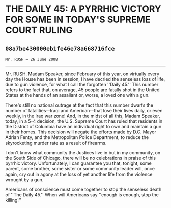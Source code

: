 # THE DAILY 45: A PYRRHIC VICTORY FOR SOME IN TODAY'S SUPREME COURT  RULING
## `08a7be430000eb1fe46e78a668716fce`
`Mr. RUSH — 26 June 2008`

---


Mr. RUSH. Madam Speaker, since February of this year, on virtually 
every day the House has been in session, I have decried the senseless 
loss of life, due to gun violence, for what I call the forgotten 
''Daily 45.'' This number refers to the fact that, on average, 45 
people are fatally shot in the United States at the hands of an 
assailant or, worse, a loved one with a gun.

There's still no national outrage at the fact that this number dwarfs 
the number of fatalities--Iraqi and American--that lose their lives 
daily, or even weekly, in the Iraq war zone! And, in the midst of all 
this, Madam Speaker, today, in a 5-4 decision, the U.S. Supreme Court 
has ruled that residents in the District of Columbia have an individual 
right to own and maintain a gun in their homes. This decision will 
negate the efforts made by D.C. Mayor Adrian Fenty, and the 
Metropolitan Police Department, to reduce the skyrocketing murder rate 
as a result of firearms.

I don't know what community the Justices live in but in my community, 
on the South Side of Chicago, there will be no celebrations in praise 
of this pyrrhic victory. Unfortunately, I can guarantee you that, 
tonight, some parent, some brother, some sister or some community 
leader will, once again, cry out in agony at the loss of yet another 
life from the violence wrought by a gun.

Americans of conscience must come together to stop the senseless 
death of ''The Daily 45.'' When will Americans say ''enough is enough, 
stop the killing!''
